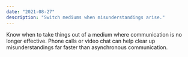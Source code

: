 ```yaml
---
date: "2021-08-27"
description: "Switch mediums when misunderstandings arise."
---
```


Know when to take things out of a medium where communication is no longer effective. Phone calls or video chat can help clear up misunderstandings far faster than asynchronous communication.
